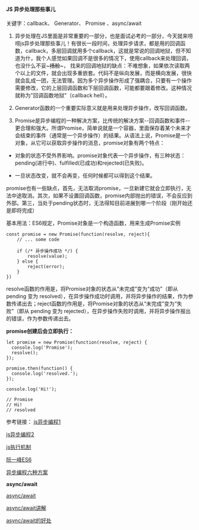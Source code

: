 #### JS 异步处理那些事儿
关键字：callback、 Generator、 Promise 、async/await


1. 异步处理在JS里面是非常重要的一部分，也是面试必考的一部分，今天就来唠唠js异步处理那些事儿！有很长一段时间，处理异步请求，都是用的回调函数，callback，多层回调就用多个callback，这就是常说的回调地狱，但不知道为什，我个人感觉如果回调不是很多的情况下，使用callback来处理回调，也没什么不妥~~~捂脸~~~， 找来的回调地狱的缺点：不难想象，如果依次读取两个以上的文件，就会出现多重嵌套。代码不是纵向发展，而是横向发展，很快就会乱成一团，无法管理。因为多个异步操作形成了强耦合，只要有一个操作需要修改，它的上层回调函数和下层回调函数，可能都要跟着修改。这种情况就称为"回调函数地狱"（callback hell）。

2. Generator函数的一个重要实际意义就是用来处理异步操作，改写回调函数。
3. Promise是异步编程的一种解决方案，比传统的解决方案--回调函数和事件--更合理和强大。所谓Promise，简单说就是一个容器，里面保存着某个未来才会结束的事件（通常是一个异步操作）的结果。从语法上说，Promise是一个对象，从它可以获取异步操作的消息，promise对象有两个特点：

* 对象的状态不受外界影响。promise对象代表一个异步操作，有三种状态：pending(进行中)、fulfilled(已成功)和rejected(已失败)。

* 一旦状态改变，就不会再变，任何时候都可以得到这个结果。

promise也有一些缺点，首先，无法取消promise，一旦新建它就会立即执行，无法中途取消。其次，如果不设置回调函数，promise内部抛出的错误，不会反应到外部。第三，当处于pending状态时，无法得知目前进展到哪一个阶段（刚开始还是即将完成）

基本用法：ES6规定，Promise对象是一个构造函数，用来生成Promise实例

```
const promise = new Promise(function(resolve, reject){
    // ... some code

    if (/* 异步操作成功 */) {
        resolve(value);
    } else {
        reject(error);
    }
})
```

resolve函数的作用是，将Promise对象的状态从“未完成”变为“成功”（即从 pending 变为 resolved），在异步操作成功时调用，并将异步操作的结果，作为参数传递出去；reject函数的作用是，将Promise对象的状态从“未完成”变为“失败”（即从 pending 变为 rejected），在异步操作失败时调用，并将异步操作报出的错误，作为参数传递出去。

**promise创建后会立即执行：**

```
let promise = new Promise(function(resolve, reject) {
  console.log('Promise');
  resolve();
});

promise.then(function() {
  console.log('resolved.');
});

console.log('Hi!');

// Promise
// Hi!
// resolved
```


参考链接：
[js异步编程1](https://www.cnblogs.com/learninpro/p/9166356.html "js异步编程1")

[js异步编程2](https://www.cnblogs.com/learninpro/p/9271813.html "js异步编程2")

[js执行机制](https://juejin.im/post/59e85eebf265da430d571f89 "js执行机制")

[阮一峰ES6](http://es6.ruanyifeng.com/#docs/async "阮一峰ES6")

[异步编程六种方案](https://mp.weixin.qq.com/s/AP1OQAMowQNa75uwdsI79w "异步编程六种方案")

**async/await**

[async/await](https://juejin.im/post/5c98ca366fb9a0710f47f1e5 "async/await")

 [async/await讲解](https://juejin.im/post/5ab60c606fb9a028bc2db1d4 "async/await")

 [async/await的好处](https://zhuanlan.zhihu.com/p/26505825 "async/await")
